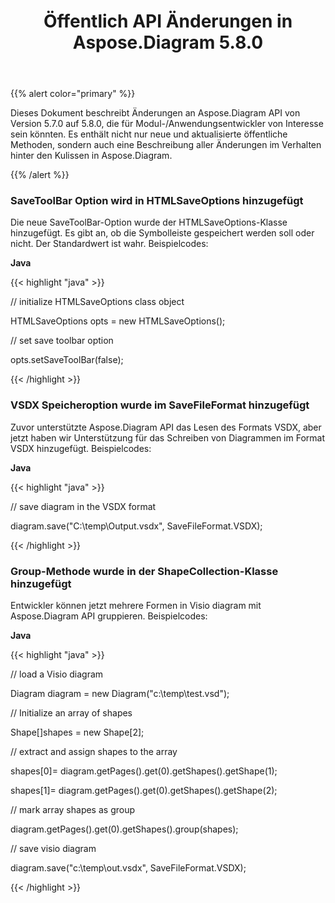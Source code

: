﻿---
title: Öffentlich API Änderungen in Aspose.Diagram 5.8.0
type: docs
weight: 20
url: /de/java/public-api-changes-in-aspose-diagram-5-8-0/
---
{{% alert color="primary" %}} 

Dieses Dokument beschreibt Änderungen an Aspose.Diagram API von Version 5.7.0 auf 5.8.0, die für Modul-/Anwendungsentwickler von Interesse sein könnten. Es enthält nicht nur neue und aktualisierte öffentliche Methoden, sondern auch eine Beschreibung aller Änderungen im Verhalten hinter den Kulissen in Aspose.Diagram.

{{% /alert %}} 
### **SaveToolBar Option wird in HTMLSaveOptions hinzugefügt**
Die neue SaveToolBar-Option wurde der HTMLSaveOptions-Klasse hinzugefügt. Es gibt an, ob die Symbolleiste gespeichert werden soll oder nicht. Der Standardwert ist wahr. Beispielcodes:

**Java**

{{< highlight "java" >}}

 // initialize HTMLSaveOptions class object

HTMLSaveOptions opts = new HTMLSaveOptions();

// set save toolbar option

opts.setSaveToolBar(false);

{{< /highlight >}}
### **VSDX Speicheroption wurde im SaveFileFormat hinzugefügt**
Zuvor unterstützte Aspose.Diagram API das Lesen des Formats VSDX, aber jetzt haben wir Unterstützung für das Schreiben von Diagrammen im Format VSDX hinzugefügt. Beispielcodes:

**Java**

{{< highlight "java" >}}

 // save diagram in the VSDX format

diagram.save("C:\\temp\\Output.vsdx", SaveFileFormat.VSDX);

{{< /highlight >}}
### **Group-Methode wurde in der ShapeCollection-Klasse hinzugefügt**
Entwickler können jetzt mehrere Formen in Visio diagram mit Aspose.Diagram API gruppieren. Beispielcodes:

**Java**

{{< highlight "java" >}}

 // load a Visio diagram

Diagram diagram = new Diagram("c:\\temp\\test.vsd");

// Initialize an array of shapes

Shape[]shapes = new Shape[2];

// extract and assign shapes to the array

shapes[0]= diagram.getPages().get(0).getShapes().getShape(1);

shapes[1]= diagram.getPages().get(0).getShapes().getShape(2);

// mark array shapes as group

diagram.getPages().get(0).getShapes().group(shapes);

// save visio diagram

diagram.save("c:\\temp\\out.vsdx", SaveFileFormat.VSDX);

{{< /highlight >}}
